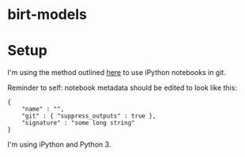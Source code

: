 # birt-models

# Setup

I'm using the method outlined [here](http://pascalbugnion.net/blog/ipython-notebooks-and-git.html) to use iPython notebooks in git.

Reminder to self: notebook metadata should be edited to look like this:

```
{
    "name" : "",
    "git" : { "suppress_outputs" : true },
    "signature" : "some long string"
}
```

I'm using iPython and Python 3.